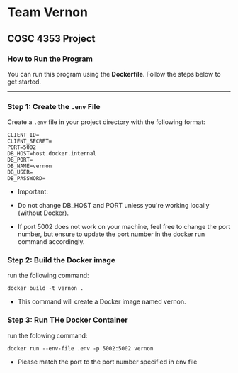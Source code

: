 # Team Vernon

## COSC 4353 Project

### How to Run the Program

You can run this program using the **Dockerfile**. Follow the steps below to get started.

---

### Step 1: Create the `.env` File

Create a `.env` file in your project directory with the following format:

```env
CLIENT_ID=
CLIENT_SECRET=
PORT=5002
DB_HOST=host.docker.internal
DB_PORT=
DB_NAME=vernon
DB_USER=
DB_PASSWORD=
```

- Important:

* Do not change DB_HOST and PORT unless you're working locally (without Docker).

* If port 5002 does not work on your machine, feel free to change the port number, but ensure to update the port number in the docker run command accordingly.

### Step 2: Build the Docker image

run the following command:

```
docker build -t vernon .
```

- This command will create a Docker image named vernon.

### Step 3: Run THe Docker Container

run the folowing command:

```
docker run --env-file .env -p 5002:5002 vernon
```

- Please match the port to the port number specified in env file
